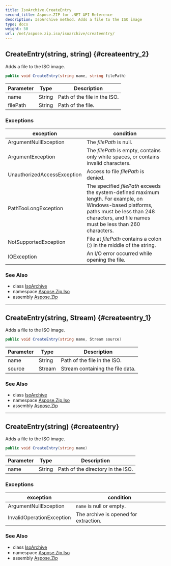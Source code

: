 ```yaml
---
title: IsoArchive.CreateEntry
second_title: Aspose.ZIP for .NET API Reference
description: IsoArchive method. Adds a file to the ISO image
type: docs
weight: 50
url: /net/aspose.zip.iso/isoarchive/createentry/
---
```

## CreateEntry(string, string) {#createentry_2}

Adds a file to the ISO image.

```csharp
public void CreateEntry(string name, string filePath)
```

| Parameter | Type | Description |
| --- | --- | --- |
| name | String | Path of the file in the ISO. |
| filePath | String | Path of the file. |

### Exceptions

| exception | condition |
| --- | --- |
| ArgumentNullException | The *filePath* is null. |
| ArgumentException | The *filePath* is empty, contains only white spaces, or contains invalid characters. |
| UnauthorizedAccessException | Access to file *filePath* is denied. |
| PathTooLongException | The specified *filePath* exceeds the system-defined maximum length. For example, on Windows-based platforms, paths must be less than 248 characters, and file names must be less than 260 characters. |
| NotSupportedException | File at *filePath* contains a colon (:) in the middle of the string. |
| IOException | An I/O error occurred while opening the file. |

### See Also

* class [IsoArchive](../)
* namespace [Aspose.Zip.Iso](../../isoarchive/)
* assembly [Aspose.Zip](../../../)

---

## CreateEntry(string, Stream) {#createentry_1}

Adds a file to the ISO image.

```csharp
public void CreateEntry(string name, Stream source)
```

| Parameter | Type | Description |
| --- | --- | --- |
| name | String | Path of the file in the ISO. |
| source | Stream | Stream containing the file data. |

### See Also

* class [IsoArchive](../)
* namespace [Aspose.Zip.Iso](../../isoarchive/)
* assembly [Aspose.Zip](../../../)

---

## CreateEntry(string) {#createentry}

Adds a file to the ISO image.

```csharp
public void CreateEntry(string name)
```

| Parameter | Type | Description |
| --- | --- | --- |
| name | String | Path of the directory in the ISO. |

### Exceptions

| exception | condition |
| --- | --- |
| ArgumentNullException | `name` is null or empty. |
| InvalidOperationException | The archive is opened for extraction. |

### See Also

* class [IsoArchive](../)
* namespace [Aspose.Zip.Iso](../../isoarchive/)
* assembly [Aspose.Zip](../../../)


